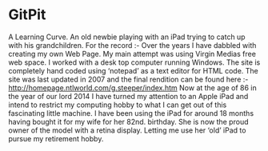 GitPit
======

A Learning Curve.
An old newbie playing with an iPad trying to catch up with his grandchildren.
For the record :-
Over the years I have dabbled with creating my own Web Page. My main attempt was using Virgin Medias free web space. I worked with a desk top computer running Windows. The site is completely hand coded using ‘notepad’ as a text editor for HTML code. The site was last updated in 2007 and the final rendition can be found here :- http://homepage.ntlworld.com/g.steeper/index.htm
Now at the age of 86 in the year of our lord 2014 I have turned my attention to an Apple iPad and intend to restrict my computing hobby to what I can get out of this fascinating little machine. I have been using the iPad for around 18 months having bought it for my wife for her 82nd. birthday. She is now the proud owner of the model with a retina display. Letting me use her ‘old’ iPad to pursue my retirement hobby.


 
